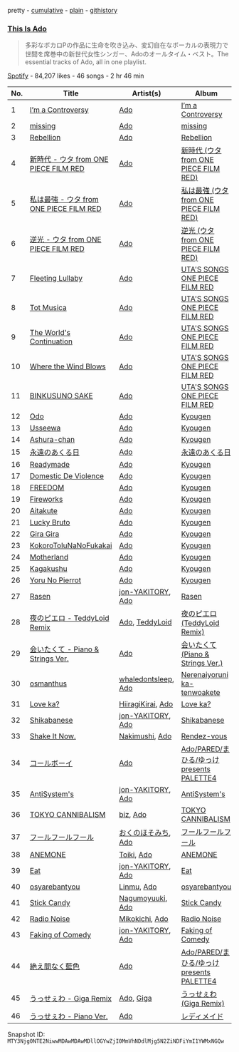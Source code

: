pretty - [cumulative](/playlists/cumulative/37i9dQZF1DXdPcuTtZNPGI.md) - [plain](/playlists/plain/37i9dQZF1DXdPcuTtZNPGI) - [githistory](https://github.githistory.xyz/mackorone/spotify-playlist-archive/blob/main/playlists/plain/37i9dQZF1DXdPcuTtZNPGI)

### [This Is Ado](https://open.spotify.com/playlist/37i9dQZF1DXdPcuTtZNPGI)

> 多彩なボカロPの作品に生命を吹き込み、変幻自在なボーカルの表現力で世間を席巻中の新世代女性シンガー、Adoのオールタイム・ベスト。The essential tracks of Ado, all in one playlist.

[Spotify](https://open.spotify.com/user/spotify) - 84,207 likes - 46 songs - 2 hr 46 min

| No. | Title | Artist(s) | Album | Length |
|---|---|---|---|---|
| 1 | [I’m a Controversy](https://open.spotify.com/track/7JATH77DeeEJL69Au9osjM) | [Ado](https://open.spotify.com/artist/6mEQK9m2krja6X1cfsAjfl) | [I’m a Controversy](https://open.spotify.com/album/28nsX0whh8XuEMgYfqbrOd) | 3:14 |
| 2 | [missing](https://open.spotify.com/track/5COfkrLpT6t2fHliXbc3tl) | [Ado](https://open.spotify.com/artist/6mEQK9m2krja6X1cfsAjfl) | [missing](https://open.spotify.com/album/6fxRUp0yEHIE79usuBfVaM) | 3:09 |
| 3 | [Rebellion](https://open.spotify.com/track/7KJdus5lqrlOHasB6kwvf4) | [Ado](https://open.spotify.com/artist/6mEQK9m2krja6X1cfsAjfl) | [Rebellion](https://open.spotify.com/album/1RwGDS3qFOsT9mRJptyCEF) | 2:58 |
| 4 | [新時代 \- ウタ from ONE PIECE FILM RED](https://open.spotify.com/track/2l2yRJWgMiJkfPbRNiuC25) | [Ado](https://open.spotify.com/artist/6mEQK9m2krja6X1cfsAjfl) | [新時代 \(ウタ from ONE PIECE FILM RED\)](https://open.spotify.com/album/7r72omJJLTajYYn9vImIcb) | 3:48 |
| 5 | [私は最強 \- ウタ from ONE PIECE FILM RED](https://open.spotify.com/track/7bmAgiUc4W4bfyZRCc6lOh) | [Ado](https://open.spotify.com/artist/6mEQK9m2krja6X1cfsAjfl) | [私は最強 \(ウタ from ONE PIECE FILM RED\)](https://open.spotify.com/album/4kSYCYHzG8vyNQcROLlHUq) | 4:17 |
| 6 | [逆光 \- ウタ from ONE PIECE FILM RED](https://open.spotify.com/track/5GXYKnnzBlHvrzBQ5WoxME) | [Ado](https://open.spotify.com/artist/6mEQK9m2krja6X1cfsAjfl) | [逆光 \(ウタ from ONE PIECE FILM RED\)](https://open.spotify.com/album/3ZARNbKk2zkYDeVQpHE564) | 3:57 |
| 7 | [Fleeting Lullaby](https://open.spotify.com/track/1pnXMEGyw85jtg9fFZf4GP) | [Ado](https://open.spotify.com/artist/6mEQK9m2krja6X1cfsAjfl) | [UTA'S SONGS ONE PIECE FILM RED](https://open.spotify.com/album/7Ixqxq13tWhrbnIabk3172) | 2:53 |
| 8 | [Tot Musica](https://open.spotify.com/track/4eChbtoFoOmWQt03aRDzaJ) | [Ado](https://open.spotify.com/artist/6mEQK9m2krja6X1cfsAjfl) | [UTA'S SONGS ONE PIECE FILM RED](https://open.spotify.com/album/7Ixqxq13tWhrbnIabk3172) | 3:15 |
| 9 | [The World's Continuation](https://open.spotify.com/track/7k9Y8EXEvzKOH3zdMVXXo4) | [Ado](https://open.spotify.com/artist/6mEQK9m2krja6X1cfsAjfl) | [UTA'S SONGS ONE PIECE FILM RED](https://open.spotify.com/album/7Ixqxq13tWhrbnIabk3172) | 4:47 |
| 10 | [Where the Wind Blows](https://open.spotify.com/track/51iiBOpcbxJQWf1cI8kSf6) | [Ado](https://open.spotify.com/artist/6mEQK9m2krja6X1cfsAjfl) | [UTA'S SONGS ONE PIECE FILM RED](https://open.spotify.com/album/7Ixqxq13tWhrbnIabk3172) | 4:32 |
| 11 | [BINKUSUNO SAKE](https://open.spotify.com/track/4oVlD8uK2QioN4iZ1lBL6X) | [Ado](https://open.spotify.com/artist/6mEQK9m2krja6X1cfsAjfl) | [UTA'S SONGS ONE PIECE FILM RED](https://open.spotify.com/album/7Ixqxq13tWhrbnIabk3172) | 3:26 |
| 12 | [Odo](https://open.spotify.com/track/37bNBNB332HXbSy6079cws) | [Ado](https://open.spotify.com/artist/6mEQK9m2krja6X1cfsAjfl) | [Kyougen](https://open.spotify.com/album/4muEF5biWb506ZojGMfHb7) | 3:30 |
| 13 | [Usseewa](https://open.spotify.com/track/61KYsWS25JXUO4fGb1138X) | [Ado](https://open.spotify.com/artist/6mEQK9m2krja6X1cfsAjfl) | [Kyougen](https://open.spotify.com/album/4muEF5biWb506ZojGMfHb7) | 3:26 |
| 14 | [Ashura\-chan](https://open.spotify.com/track/5N9wLoOxkCZcNhxRdMG70W) | [Ado](https://open.spotify.com/artist/6mEQK9m2krja6X1cfsAjfl) | [Kyougen](https://open.spotify.com/album/4muEF5biWb506ZojGMfHb7) | 3:15 |
| 15 | [永遠のあくる日](https://open.spotify.com/track/5WaSJKCZhmRZ8Pxn1oTjA5) | [Ado](https://open.spotify.com/artist/6mEQK9m2krja6X1cfsAjfl) | [永遠のあくる日](https://open.spotify.com/album/4jFVggky7sWAA2JVf34gXf) | 4:06 |
| 16 | [Readymade](https://open.spotify.com/track/3gKtkQp6cQ4wqsx3bzs4tk) | [Ado](https://open.spotify.com/artist/6mEQK9m2krja6X1cfsAjfl) | [Kyougen](https://open.spotify.com/album/4muEF5biWb506ZojGMfHb7) | 4:03 |
| 17 | [Domestic De Violence](https://open.spotify.com/track/3uC62LIuJjBH7Ya8xLfcTi) | [Ado](https://open.spotify.com/artist/6mEQK9m2krja6X1cfsAjfl) | [Kyougen](https://open.spotify.com/album/4muEF5biWb506ZojGMfHb7) | 2:38 |
| 18 | [FREEDOM](https://open.spotify.com/track/6yx0b2fX0JegQZFsYdLFwl) | [Ado](https://open.spotify.com/artist/6mEQK9m2krja6X1cfsAjfl) | [Kyougen](https://open.spotify.com/album/4muEF5biWb506ZojGMfHb7) | 3:06 |
| 19 | [Fireworks](https://open.spotify.com/track/7xZ7sJDin1yxvcfjWxc5gv) | [Ado](https://open.spotify.com/artist/6mEQK9m2krja6X1cfsAjfl) | [Kyougen](https://open.spotify.com/album/4muEF5biWb506ZojGMfHb7) | 3:32 |
| 20 | [Aitakute](https://open.spotify.com/track/0fXWmy6Yfoj2tsKecBToC7) | [Ado](https://open.spotify.com/artist/6mEQK9m2krja6X1cfsAjfl) | [Kyougen](https://open.spotify.com/album/4muEF5biWb506ZojGMfHb7) | 4:55 |
| 21 | [Lucky Bruto](https://open.spotify.com/track/5PxHyC1Wdth4CxlMsBSklO) | [Ado](https://open.spotify.com/artist/6mEQK9m2krja6X1cfsAjfl) | [Kyougen](https://open.spotify.com/album/4muEF5biWb506ZojGMfHb7) | 3:29 |
| 22 | [Gira Gira](https://open.spotify.com/track/0vHCmjN8pepvdu41r69gcB) | [Ado](https://open.spotify.com/artist/6mEQK9m2krja6X1cfsAjfl) | [Kyougen](https://open.spotify.com/album/4muEF5biWb506ZojGMfHb7) | 4:36 |
| 23 | [KokoroToIuNaNoFukakai](https://open.spotify.com/track/5b2Zd5mH2MNYohcWYfnUze) | [Ado](https://open.spotify.com/artist/6mEQK9m2krja6X1cfsAjfl) | [Kyougen](https://open.spotify.com/album/4muEF5biWb506ZojGMfHb7) | 4:29 |
| 24 | [Motherland](https://open.spotify.com/track/4mNbJClAJtuwVnBIRlMYJB) | [Ado](https://open.spotify.com/artist/6mEQK9m2krja6X1cfsAjfl) | [Kyougen](https://open.spotify.com/album/4muEF5biWb506ZojGMfHb7) | 4:20 |
| 25 | [Kagakushu](https://open.spotify.com/track/7MJgZqsnLjhGwcZpRuHyp0) | [Ado](https://open.spotify.com/artist/6mEQK9m2krja6X1cfsAjfl) | [Kyougen](https://open.spotify.com/album/4muEF5biWb506ZojGMfHb7) | 3:35 |
| 26 | [Yoru No Pierrot](https://open.spotify.com/track/1imCxLL7UtQUkqL3NiAmmg) | [Ado](https://open.spotify.com/artist/6mEQK9m2krja6X1cfsAjfl) | [Kyougen](https://open.spotify.com/album/4muEF5biWb506ZojGMfHb7) | 3:20 |
| 27 | [Rasen](https://open.spotify.com/track/5SGesS47gTWra708Z5LhVe) | [jon\-YAKITORY](https://open.spotify.com/artist/0XDvcwWavm2VcdiXwDKgvB), [Ado](https://open.spotify.com/artist/6mEQK9m2krja6X1cfsAjfl) | [Rasen](https://open.spotify.com/album/6scbAeadHMM5yWiW2SsFch) | 3:51 |
| 28 | [夜のピエロ \- TeddyLoid Remix](https://open.spotify.com/track/6OiZpa36iNzEmNiVszAkQv) | [Ado](https://open.spotify.com/artist/6mEQK9m2krja6X1cfsAjfl), [TeddyLoid](https://open.spotify.com/artist/3GfNJrDTZY7voXPDx8gH9I) | [夜のピエロ \(TeddyLoid Remix\)](https://open.spotify.com/album/0isciWk8sCLPlQQpocBftA) | 3:29 |
| 29 | [会いたくて \- Piano & Strings Ver.](https://open.spotify.com/track/3gd4Ux9wShJxx4EnnnUipR) | [Ado](https://open.spotify.com/artist/6mEQK9m2krja6X1cfsAjfl) | [会いたくて \(Piano & Strings Ver.\)](https://open.spotify.com/album/7cdfYFwm3pvb23U6FOOyXM) | 5:24 |
| 30 | [osmanthus](https://open.spotify.com/track/0MJ5wsGpqu0gTJkx53ewxc) | [whaledontsleep](https://open.spotify.com/artist/5lEzAveEBteB85UVvKTanp), [Ado](https://open.spotify.com/artist/6mEQK9m2krja6X1cfsAjfl) | [Nerenaiyoruni ka\-tenwoakete](https://open.spotify.com/album/4ZCMR8iFTEAZNOmJdKB9pn) | 2:20 |
| 31 | [Love ka?](https://open.spotify.com/track/1HVKbxwcF6VeP7n9CBzO9k) | [HiiragiKirai](https://open.spotify.com/artist/2GRRmz1dTswdlbdmpsveqK), [Ado](https://open.spotify.com/artist/6mEQK9m2krja6X1cfsAjfl) | [Love ka?](https://open.spotify.com/album/60kWJEUezrtiM3czq7ubDI) | 3:05 |
| 32 | [Shikabanese](https://open.spotify.com/track/4AwdxLIctXZhUnrTP9zGVy) | [jon\-YAKITORY](https://open.spotify.com/artist/0XDvcwWavm2VcdiXwDKgvB), [Ado](https://open.spotify.com/artist/6mEQK9m2krja6X1cfsAjfl) | [Shikabanese](https://open.spotify.com/album/6u4UgWp2FnrOGIlfmgKFhi) | 4:16 |
| 33 | [Shake It Now.](https://open.spotify.com/track/4FYNJgCzWgaNAe4uHdrBYn) | [Nakimushi](https://open.spotify.com/artist/2zv25U5N7QyNcn8I9kzZVn), [Ado](https://open.spotify.com/artist/6mEQK9m2krja6X1cfsAjfl) | [Rendez\-vous](https://open.spotify.com/album/4EZSq8rqqdS8s4awyx8l5x) | 3:16 |
| 34 | [コールボーイ](https://open.spotify.com/track/6vdtMuSOG9chmNbGvmkmjz) | [Ado](https://open.spotify.com/artist/6mEQK9m2krja6X1cfsAjfl) | [Ado/PARED/まひる/ゆっけ presents PALETTE4](https://open.spotify.com/album/5N3pr0Jv026t7JwI3u86lt) | 3:29 |
| 35 | [AntiSystem's](https://open.spotify.com/track/3ixFouonAtRdwg4FiVN9z9) | [jon\-YAKITORY](https://open.spotify.com/artist/0XDvcwWavm2VcdiXwDKgvB), [Ado](https://open.spotify.com/artist/6mEQK9m2krja6X1cfsAjfl) | [AntiSystem's](https://open.spotify.com/album/5rLvwX10c9pwbRqzoqenCC) | 3:31 |
| 36 | [TOKYO CANNIBALISM](https://open.spotify.com/track/4A75rI3sn3eBnL0wXMvovE) | [biz](https://open.spotify.com/artist/0ItDUkyJTCrl0sfGIM76ms), [Ado](https://open.spotify.com/artist/6mEQK9m2krja6X1cfsAjfl) | [TOKYO CANNIBALISM](https://open.spotify.com/album/73Ia8AFLxx0Bh6mITDOOLu) | 3:11 |
| 37 | [フールフールフール](https://open.spotify.com/track/7dObELU1sPaGTfbQWZILcR) | [おくのほそみち](https://open.spotify.com/artist/6JGvjK1tVqPt9KrvNuUQLl), [Ado](https://open.spotify.com/artist/6mEQK9m2krja6X1cfsAjfl) | [フールフールフール](https://open.spotify.com/album/3ZxZh1qFViq0igteZ5y7Cb) | 3:13 |
| 38 | [ANEMONE](https://open.spotify.com/track/00EQfGOekbgxED9Nwg0j8b) | [Toiki](https://open.spotify.com/artist/0aY8PnGurODkjLN9Zj1AvF), [Ado](https://open.spotify.com/artist/6mEQK9m2krja6X1cfsAjfl) | [ANEMONE](https://open.spotify.com/album/4dCqHUfcsZEpUEHylxOweR) | 2:22 |
| 39 | [Eat](https://open.spotify.com/track/6G7lmaVhweBRsn3sniKvme) | [jon\-YAKITORY](https://open.spotify.com/artist/0XDvcwWavm2VcdiXwDKgvB), [Ado](https://open.spotify.com/artist/6mEQK9m2krja6X1cfsAjfl) | [Eat](https://open.spotify.com/album/0GP5ShEt1o6H7y3izn2G4G) | 3:24 |
| 40 | [osyarebantyou](https://open.spotify.com/track/639m4tI4S2HISJJg6SwW3g) | [Linmu](https://open.spotify.com/artist/7fDKKZH24LisRepejhv0iz), [Ado](https://open.spotify.com/artist/6mEQK9m2krja6X1cfsAjfl) | [osyarebantyou](https://open.spotify.com/album/03lldnDbmbAnn09eBuvRAX) | 4:40 |
| 41 | [Stick Candy](https://open.spotify.com/track/4UxpuTRGpbqUouLUQ0G0jY) | [Nagumoyuuki](https://open.spotify.com/artist/4hZtlr9cA7XX5YSpnD5MWP), [Ado](https://open.spotify.com/artist/6mEQK9m2krja6X1cfsAjfl) | [Stick Candy](https://open.spotify.com/album/54qjvu2FrHsLXR1YIb6SUv) | 1:41 |
| 42 | [Radio Noise](https://open.spotify.com/track/1LBgTD0zhYq2oGAdoQilvb) | [Mikokichi](https://open.spotify.com/artist/6pSYccQdF3qxoSrnmDbq1n), [Ado](https://open.spotify.com/artist/6mEQK9m2krja6X1cfsAjfl) | [Radio Noise](https://open.spotify.com/album/3rIUUcpIFGEH1ImFRocpWA) | 4:48 |
| 43 | [Faking of Comedy](https://open.spotify.com/track/1LPwg69oVYvGZLk62vDtdH) | [jon\-YAKITORY](https://open.spotify.com/artist/0XDvcwWavm2VcdiXwDKgvB), [Ado](https://open.spotify.com/artist/6mEQK9m2krja6X1cfsAjfl) | [Faking of Comedy](https://open.spotify.com/album/06KEdJm12PDRqbZItHVYPK) | 3:10 |
| 44 | [絶え間なく藍色](https://open.spotify.com/track/45LyS1iWuyYUGBlcFsyqyV) | [Ado](https://open.spotify.com/artist/6mEQK9m2krja6X1cfsAjfl) | [Ado/PARED/まひる/ゆっけ presents PALETTE4](https://open.spotify.com/album/5N3pr0Jv026t7JwI3u86lt) | 3:41 |
| 45 | [うっせぇわ \- Giga Remix](https://open.spotify.com/track/0DT1nb0hytfdzS1J9piX1W) | [Ado](https://open.spotify.com/artist/6mEQK9m2krja6X1cfsAjfl), [Giga](https://open.spotify.com/artist/73agKiU7x2AtIEH2IAK2iS) | [うっせぇわ \(Giga Remix\)](https://open.spotify.com/album/0LfBw9oEr73hmJzQS6QBqr) | 3:10 |
| 46 | [うっせぇわ \- Piano Ver.](https://open.spotify.com/track/2ui683JiJBmZSiZvm0KBZx) | [Ado](https://open.spotify.com/artist/6mEQK9m2krja6X1cfsAjfl) | [レディメイド](https://open.spotify.com/album/7hy4zddDO6zOMQxRipqQry) | 3:43 |

Snapshot ID: `MTY3Njg0NTE2NiwwMDAwMDAwMDllOGYwZjI0MmVhNDdlMjg5N2ZiNDFiYmI1YWMxNGQw`
